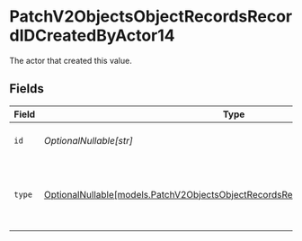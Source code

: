 # PatchV2ObjectsObjectRecordsRecordIDCreatedByActor14

The actor that created this value.


## Fields

| Field                                                                                                                                                    | Type                                                                                                                                                     | Required                                                                                                                                                 | Description                                                                                                                                              |
| -------------------------------------------------------------------------------------------------------------------------------------------------------- | -------------------------------------------------------------------------------------------------------------------------------------------------------- | -------------------------------------------------------------------------------------------------------------------------------------------------------- | -------------------------------------------------------------------------------------------------------------------------------------------------------- |
| `id`                                                                                                                                                     | *OptionalNullable[str]*                                                                                                                                  | :heavy_minus_sign:                                                                                                                                       | An ID to identify the actor.                                                                                                                             |
| `type`                                                                                                                                                   | [OptionalNullable[models.PatchV2ObjectsObjectRecordsRecordIDCreatedByActorType14]](../models/patchv2objectsobjectrecordsrecordidcreatedbyactortype14.md) | :heavy_minus_sign:                                                                                                                                       | The type of actor. [Read more information on actor types here](/docs/actors).                                                                            |